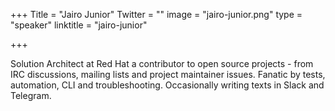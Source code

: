 +++
Title = "Jairo Junior"
Twitter = ""
image = "jairo-junior.png"
type = "speaker"
linktitle = "jairo-junior"

+++

Solution Architect at Red Hat a contributor to open source projects - from IRC discussions, mailing lists and project maintainer issues. Fanatic by tests, automation, CLI and troubleshooting. Occasionally writing texts in Slack and Telegram.

